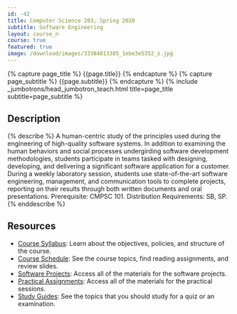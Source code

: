 ```yaml
---
id: -42
title: Computer Science 203, Spring 2020
subtitle: Software Engineering
layout: course_n
course: true
featured: true
image: /download/images/33384813385_1ebe3e5352_z.jpg
---
```


{% capture page_title %} {{page.title}} {% endcapture %}
{% capture page_subtitle %} {{page.subtitle}} {% endcapture %}
{% include _jumbotrons/head_jumbotron_teach.html title=page_title subtitle=page_subtitle %}

## Description

{% describe %}
A human-centric study of the principles used during the engineering of
high-quality software systems. In addition to examining the human behaviors and
social processes undergirding software development methodologies, students
participate in teams tasked with designing, developing, and delivering a
significant software application for a customer. During a weekly laboratory
session, students use state-of-the-art software engineering, management, and
communication tools to complete projects, reporting on their results through
both written documents and oral presentations. Prerequisite: CMPSC 101. Distribution Requirements: SB, SP.
{% enddescribe %}

## Resources

<ul>

<li><a href="https://github.com/Allegheny-Computer-Science-203-S2020/cs203-S2020-syllabus/releases/download/cs203S2020-syllabus-1.0.0/cs203S2020_syllabus.pdf"
class="major">Course Syllabus</a>: Learn about the objectives, policies, and structure of the course.</li>

<li><a href="{{site.baseurl}}teaching/cs203S2020/schedule/"
class="major">Course Schedule</a>: See the course topics, find reading assignments, and review slides.</li>

<li><a href="{{site.baseurl}}teaching/cs203S2020/laboratories/"
class="major">Software Projects</a>: Access all of the materials for the software projects.</li>

<li><a href="{{site.baseurl}}teaching/cs203S2020/practicals/"
class="major">Practical Assignments</a>: Access all of the materials for the practical sessions.</li>

<li><a href="{{site.baseurl}}teaching/cs203S2020/studyguides/"
class="major">Study Guides</a>: See the topics that you should study for a quiz or an examination.</li>

</ul>
